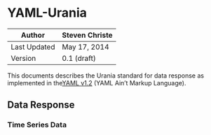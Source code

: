 # YAML-Urania

|Author| Steven Christe|
|-------| --------------|
|Last Updated | May 17, 2014 |
| Version | 0.1 (draft)

This documents describes the Urania standard for data response as implemented in the[YAML v1.2](http://www.yaml.org)
(YAML Ain’t Markup Language).

## Data Response


### Time Series Data
